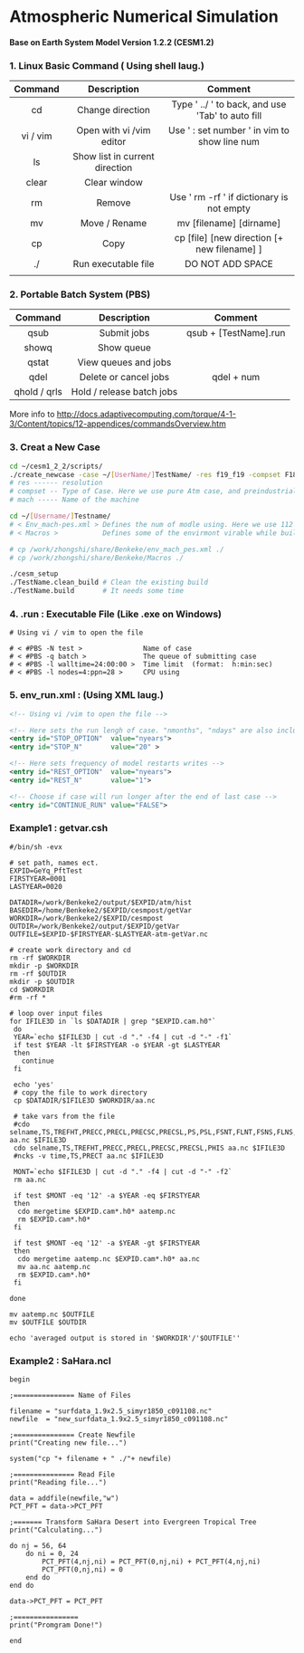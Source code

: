 # Atmospheric Numerical Simulation

#### Base on Earth System Model Version 1.2.2 (CESM1.2)



### 1. Linux Basic Command ( Using shell laug.)

| Command  |          Description           |                     Comment                      |
| :------: | :----------------------------: | :----------------------------------------------: |
|    cd    |        Change direction        | Type ' ../ ' to back, and use 'Tab' to auto fill |
| vi / vim |    Open with vi /vim editor    |   Use ' : set number ' in vim to show line num   |
|    ls    | Show list in current direction |                                                  |
|  clear   |          Clear window          |                                                  |
|    rm    |             Remove             |    Use ' rm -rf ' if dictionary is not empty     |
|    mv    |         Move / Rename          |             mv [filename] [dirname]              |
|    cp    |              Copy              |   cp [file] [new direction [+ new filename] ]    |
|    ./    |      Run executable file       |                 DO NOT ADD SPACE                 |
|          |                                |                                                  |



### 2. Portable Batch System (PBS)

|   Command    |        Description        |        Comment        |
| :----------: | :-----------------------: | :-------------------: |
|     qsub     |        Submit jobs        | qsub + [TestName].run |
|    showq     |        Show queue         |                       |
|    qstat     |   View queues and jobs    |                       |
|     qdel     |   Delete or cancel jobs   |      qdel + num       |
| qhold / qrls | Hold / release batch jobs |                       |

More info to http://docs.adaptivecomputing.com/torque/4-1-3/Content/topics/12-appendices/commandsOverview.htm



### 3. Creat a New Case

```sh
cd ~/cesm1_2_2/scripts/
./create_newcase -case ~/[UserName/]TestName/ -res f19_f19 -compset F1850 -mach sparkle
# res ------ resolution
# compset -- Type of Case. Here we use pure Atm case, and preindustrial age. 
# mach ----- Name of the machine

cd ~/[Username/]Testname/
# < Env_mach-pes.xml > Defines the num of modle using. Here we use 112
# < Macros >           Defines some of the envirmont virable while building

# cp /work/zhongshi/share/Benkeke/env_mach_pes.xml ./
# cp /work/zhongshi/share/Benkeke/Macros ./

./cesm_setup
./TestName.clean_build # Clean the existing build
./TestName.build       # It needs some time

```



### 4. .run : Executable File (Like .exe on Windows)

```shell
# Using vi / vim to open the file

# < #PBS -N test >               Name of case 
# < #PBS -q batch >              The queue of submitting case
# < #PBS -l walltime=24:00:00 >  Time limit  (format:  h:min:sec)
# < #PBS -l nodes=4:ppn=28 >     CPU using

```

#### 	

### 5. env_run.xml : (Using XML laug.)

```xml
<!-- Using vi /vim to open the file -->

<!-- Here sets the run lengh of case. "nmonths", "ndays" are also included -->
<entry id="STOP_OPTION"	 value="nyears">
<entry id="STOP_N"		 value="20" >

<!-- Here sets frequency of model restarts writes -->
<entry id="REST_OPTION"  value="nyears">
<entry id="REST_N"       value="1">

<!-- Choose if case will run longer after the end of last case -->
<entry id="CONTINUE_RUN" value="FALSE">
```



### Example1 : getvar.csh

```shell
#/bin/sh -evx 

# set path, names ect. 
EXPID=GeYq_PftTest
FIRSTYEAR=0001
LASTYEAR=0020

DATADIR=/work/Benkeke2/output/$EXPID/atm/hist
BASEDIR=/home/Benkeke2/$EXPID/cesmpost/getVar
WORKDIR=/work/Benkeke2/$EXPID/cesmpost
OUTDIR=/work/Benkeke2/output/$EXPID/getVar
OUTFILE=$EXPID-$FIRSTYEAR-$LASTYEAR-atm-getVar.nc

# create work directory and cd 
rm -rf $WORKDIR 
mkdir -p $WORKDIR
rm -rf $OUTDIR
mkdir -p $OUTDIR
cd $WORKDIR 
#rm -rf *

# loop over input files
for IFILE3D in `ls $DATADIR | grep "$EXPID.cam.h0"`
 do
 YEAR=`echo $IFILE3D | cut -d "." -f4 | cut -d "-" -f1`
 if test $YEAR -lt $FIRSTYEAR -o $YEAR -gt $LASTYEAR
 then
   continue
 fi

 echo 'yes'
 # copy the file to work directory
 cp $DATADIR/$IFILE3D $WORKDIR/aa.nc

 # take vars from the file
 #cdo selname,TS,TREFHT,PRECC,PRECL,PRECSC,PRECSL,PS,PSL,FSNT,FLNT,FSNS,FLNS,LHFLX,SHFLX aa.nc $IFILE3D
 cdo selname,TS,TREFHT,PRECC,PRECL,PRECSC,PRECSL,PHIS aa.nc $IFILE3D
 #ncks -v time,TS,PRECT aa.nc $IFILE3D

 MONT=`echo $IFILE3D | cut -d "." -f4 | cut -d "-" -f2`   
 rm aa.nc

 if test $MONT -eq '12' -a $YEAR -eq $FIRSTYEAR
 then
  cdo mergetime $EXPID.cam*.h0* aatemp.nc
  rm $EXPID.cam*.h0*
 fi

 if test $MONT -eq '12' -a $YEAR -gt $FIRSTYEAR
 then
  cdo mergetime aatemp.nc $EXPID.cam*.h0* aa.nc
  mv aa.nc aatemp.nc 
  rm $EXPID.cam*.h0*
 fi

done

mv aatemp.nc $OUTFILE
mv $OUTFILE $OUTDIR

echo 'averaged output is stored in '$WORKDIR'/'$OUTFILE'' 

```



### Example2 : SaHara.ncl

```ncl
begin

;=============== Name of Files

filename = "surfdata_1.9x2.5_simyr1850_c091108.nc"
newfile  = "new_surfdata_1.9x2.5_simyr1850_c091108.nc"

;=============== Create Newfile
print("Creating new file...")

system("cp "+ filename + " ./"+ newfile)

;=============== Read File
print("Reading file...")

data = addfile(newfile,"w")
PCT_PFT = data->PCT_PFT

;======= Transform SaHara Desert into Evergreen Tropical Tree 
print("Calculating...")

do nj = 56, 64
    do ni = 0, 24
        PCT_PFT(4,nj,ni) = PCT_PFT(0,nj,ni) + PCT_PFT(4,nj,ni)
        PCT_PFT(0,nj,ni) = 0
    end do
end do

data->PCT_PFT = PCT_PFT

;================
print("Promgram Done!")

end

```

